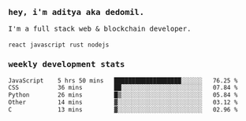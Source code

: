 <samp>
    <h3>hey, i'm aditya aka dedomil.</h3>
    I'm a full stack web & blockchain developer. 
    <br />
    <br />
    <code>react</code> <code>javascript</code> <code>rust</code> <code>nodejs</code>
    <h3>weekly development stats</h3>
    <!--START_SECTION:waka-->

```txt
JavaScript    5 hrs 50 mins   ███████████████████░░░░░░   76.25 %
CSS           36 mins         ██░░░░░░░░░░░░░░░░░░░░░░░   07.84 %
Python        26 mins         █▒░░░░░░░░░░░░░░░░░░░░░░░   05.84 %
Other         14 mins         ▓░░░░░░░░░░░░░░░░░░░░░░░░   03.12 %
C             13 mins         ▓░░░░░░░░░░░░░░░░░░░░░░░░   02.96 %
```

<!--END_SECTION:waka-->
</samp>
